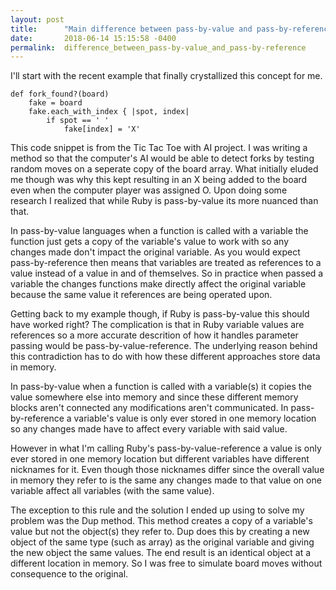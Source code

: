 ```yaml
---
layout: post
title:      "Main difference between pass-by-value and pass-by-reference"
date:       2018-06-14 15:15:58 -0400
permalink:  difference_between_pass-by-value_and_pass-by-reference
---
```



I'll start with the recent example that finally crystallized this concept for me.

```
def fork_found?(board)
	fake = board
	fake.each_with_index { |spot, index|
		if spot == ' '
			fake[index] = 'X'
```

<p> This code snippet is from the Tic Tac Toe with AI project. I was writing a method so that the computer's AI would be able to detect forks by testing random moves on a seperate copy of the board array. What initially eluded me though was why this kept resulting in an X being added to the board even when the computer player was assigned O. Upon doing some research I realized that while Ruby is pass-by-value its more nuanced than that. 
</p>
<p> In pass-by-value languages when a function is called with a variable the function just gets a copy of the variable's value to work with so any changes made don't impact the original variable. As you would expect pass-by-reference then means that variables are treated as references to a value instead of a value in and of themselves. So in practice when passed a variable the changes functions make directly affect the original variable because the same value it references are being operated upon. 
</p>
<p> Getting back to my example though, if Ruby is pass-by-value this should have worked right? The complication is that in Ruby variable values are references so a more accurate descrition of how it handles parameter passing would be pass-by-value-reference. The underlying reason behind this contradiction has to do with how these different approaches store data in memory.
</p>
<p> In pass-by-value when a function is called with a variable(s) it copies the value somewhere else into memory and since these different memory blocks aren't connected any modifications aren't communicated. In pass-by-reference a variable's value is only ever stored in one memory location so any changes made have to affect every variable with said value. 
</p>
<p> However in what I'm calling Ruby's pass-by-value-reference a value is only ever stored in one memory location but different variables have different nicknames for it. Even though those nicknames differ since the overall value in memory they refer to is the same any changes made to that value on one variable affect all variables (with the same value). 
</p>
<p> The exception to this rule and the solution I ended up using to solve my problem was the Dup method. This method creates a copy of a variable's value but not the object(s) they refer to. Dup does this by creating a new object of the same type (such as array) as the original variable and giving the new object the same values. The end result is an identical object at a different location in memory. So I was free to simulate board moves without consequence to the original. </p>


